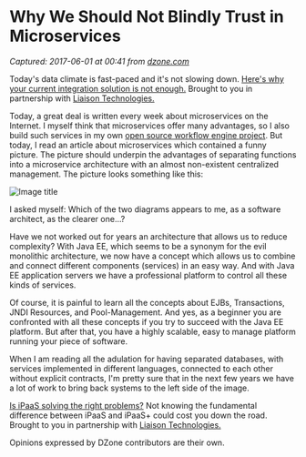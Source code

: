 # Why We Should Not Blindly Trust in Microservices

_Captured: 2017-06-01 at 00:41 from [dzone.com](https://dzone.com/articles/why-we-should-not-blindly-trust-in-microservices?edition=304109&utm_source=Daily%20Digest&utm_medium=email&utm_campaign=dd%202017-05-31)_

Today's data climate is fast-paced and it's not slowing down. [Here's why your current integration solution is not enough.](https://dzone.com/go?i=188126&u=https%3A%2F%2Fwww.liaison.com%2Fresources%2Fdata-inspired-future-e-guide%2F%3Futm_campaign%3DDZONE%26utm_medium%3DE-guide%25252520-%25252520Data-Inspired%25252520Future%26utm_source%3DDZONE) Brought to you in partnership with [Liaison Technologies.](https://dzone.com/go?i=188126&u=https%3A%2F%2Fwww.liaison.com%2Fresources%2Fdata-inspired-future-e-guide%2F%3Futm_campaign%3DDZONE%26utm_medium%3DE-guide%25252520-%25252520Data-Inspired%25252520Future%26utm_source%3DDZONE)

Today, a great deal is written every week about microservices on the Internet. I myself think that microservices offer many advantages, so I also build such services in my own [open source workflow engine project](http://www.imixs.org). But today, I read an article about microservices which contained a funny picture. The picture should underpin the advantages of separating functions into a microservice architecture with an almost non-existent centralized management. The picture looks something like this:

![Image title](http://ralph.soika.com/wp-content/uploads/2017/05/microservice_vs_monolithic.png)

I asked myself: Which of the two diagrams appears to me, as a software architect, as the clearer one...?

Have we not worked out for years an architecture that allows us to reduce complexity? With Java EE, which seems to be a synonym for the evil monolithic architecture, we now have a concept which allows us to combine and connect different components (services) in an easy way. And with Java EE application servers we have a professional platform to control all these kinds of services.

Of course, it is painful to learn all the concepts about EJBs, Transactions, JNDI Resources, and Pool-Management. And yes, as a beginner you are confronted with all these concepts if you try to succeed with the Java EE platform. But after that, you have a highly scalable, easy to manage platform running your piece of software.

When I am reading all the adulation for having separated databases, with services implemented in different languages, connected to each other without explicit contracts, I'm pretty sure that in the next few years we have a lot of work to bring back systems to the left side of the image.

[Is iPaaS solving the right problems?](https://dzone.com/go?i=171134&u=https%3A%2F%2Fwww.liaison.com%2Fresources%2Fipaas-vs-ipaas-plus-e-guide%2F%3Futm_campaign%3DDZONE%26utm_source%3DDZONE%26utm_medium%3DeGuide%252520-%252520iPaaS%252520vs%252520iPaaS%252520%252520) Not knowing the fundamental difference between iPaaS and iPaaS+ could cost you down the road. Brought to you in partnership with [Liaison Technologies.](https://dzone.com/go?i=171134&u=https%3A%2F%2Fwww.liaison.com%2Fresources%2Fipaas-vs-ipaas-plus-e-guide%2F%3Futm_campaign%3DDZONE%26utm_source%3DDZONE%26utm_medium%3DeGuide%252520-%252520iPaaS%252520vs%252520iPaaS%252520%252520)

Opinions expressed by DZone contributors are their own.
